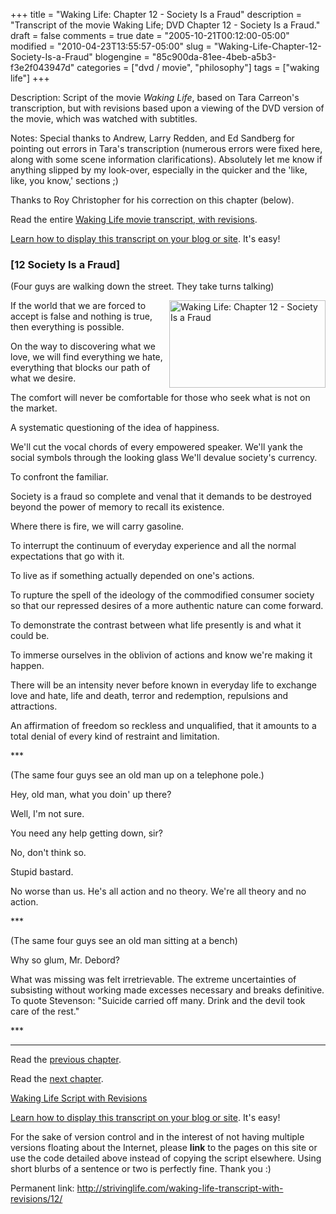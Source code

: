 +++
title = "Waking Life: Chapter 12 - Society Is a Fraud"
description = "Transcript of the movie Waking Life; DVD Chapter 12 - Society Is a Fraud."
draft = false
comments = true
date = "2005-10-21T00:12:00-05:00"
modified = "2010-04-23T13:55:57-05:00"
slug = "Waking-Life-Chapter-12-Society-Is-a-Fraud"
blogengine = "85c900da-81ee-4beb-a5b3-f3e2f043947d"
categories = ["dvd / movie", "philosophy"]
tags = ["waking life"]
+++

<div class="WPArticleInfo">
<p>
Description: Script of the movie <em>Waking Life</em>, based on Tara Carreon&#39;s transcription, but with revisions based upon a viewing of the DVD version of the movie, which was watched with subtitles. 
</p>
<p>
Notes: Special thanks to Andrew, Larry Redden, and Ed Sandberg for pointing out errors in Tara&#39;s transcription (numerous errors were fixed here, along with some scene information clarifications). Absolutely let me know if anything slipped by my look-over, especially in the quicker and the &#39;like, like, you know,&#39; sections ;) 
</p>
<p>
Thanks to Roy Christopher for his correction on this chapter (below). 
</p>
<p>
Read the entire <a href="/waking-life-transcript-with-revisions/">Waking Life movie transcript, with revisions</a>. 
</p>
<p>
<a href="/words/post/Display-parts-of-the-Waking-Life-Transcript-on-your-site.aspx">Learn how to display this transcript on your blog or site</a>. It&#39;s easy!
</p>
</div>
<h3 class="waking_life_chapter">[<a id="twelve" name="twelve" title="twelve"></a>12 Society Is a Fraud] </h3>
<p>
(Four guys are walking down the street. They take turns talking) 
</p>
<p>
<a href="/files/images/WakingLife/WakingLife_12_1.jpg" onclick="window.open(this.href);return false;"><img src="http://strivinglife.com/files/images/WakingLife/WakingLife_12_1_t.jpg" alt="Waking Life: Chapter 12 - Society Is a Fraud" width="250" height="140" align="right" /></a>If the world that we are forced to accept is false and nothing is true, then everything is possible. 
</p>
<p>
On the way to discovering what we love, we will find everything we hate, everything that blocks our path of what we desire. 
</p>
<p>
The comfort will never be comfortable for those who seek what is not on the market. 
</p>
<p>
A systematic questioning of the idea of happiness. 
</p>
<p>
We&#39;ll cut the vocal chords of every empowered speaker. We&#39;ll yank the social symbols through the looking glass We&#39;ll devalue society&#39;s currency. 
</p>
<p>
To confront the familiar. 
</p>
<p>
Society is a fraud so complete and venal that it demands to be destroyed beyond the power of memory to recall its existence. 
</p>
<p>
Where there is fire, we will carry gasoline. 
</p>
<p>
To interrupt the continuum of everyday experience and all the normal expectations that go with it. 
</p>
<p>
To live as if something actually depended on one&#39;s actions. 
</p>
<p>
To rupture the spell of the ideology of the commodified consumer society so that our repressed desires of a more authentic nature can come forward. 
</p>
<p>
To demonstrate the contrast between what life presently is and what it could be. 
</p>
<p>
To immerse ourselves in the oblivion of actions and know we&#39;re making it happen. 
</p>
<p>
There will be an intensity never before known in everyday life to exchange love and hate, life and death, terror and redemption, repulsions and attractions. 
</p>
<p>
An affirmation of freedom so reckless and unqualified, that it amounts to a total denial of every kind of restraint and limitation. 
</p>
<p>
*** 
</p>
<p>
(The same four guys see an old man up on a telephone pole.) 
</p>
<p>
Hey, old man, what you doin&#39; up there? 
</p>
<p>
Well, I&#39;m not sure. 
</p>
<p>
You need any help getting down, sir? 
</p>
<p>
No, don&#39;t think so. 
</p>
<p>
Stupid bastard. 
</p>
<p>
No worse than us. He&#39;s all action and no theory. We&#39;re all theory and no action. 
</p>
<p>
*** 
</p>
<p>
(The same four guys see an old man sitting at a bench) 
</p>
<p>
Why so glum, Mr. Debord? 
</p>
<p>
What was missing was felt irretrievable. The extreme uncertainties of subsisting without working made excesses necessary and breaks definitive. To quote Stevenson: &quot;Suicide carried off many. Drink and the devil took care of the rest.&quot; 
</p>
<p>
*** 
</p>
<hr />
<p>
Read the <a href="/waking-life-transcript-with-revisions/11/">previous chapter</a>. 
</p>
<p>
Read the <a href="/waking-life-transcript-with-revisions/13/">next chapter</a>. 
</p>
<p>
<a href="/waking-life-transcript-with-revisions/">Waking Life Script with Revisions</a> 
</p>
<div class="tip">
<p>
<a href="/words/post/Display-parts-of-the-Waking-Life-Transcript-on-your-site.aspx">Learn how to display this transcript on your blog or site</a>. It&#39;s easy!
</p>
<p>
For the sake of version control and in the interest of not having multiple versions floating about the Internet, please <strong>link</strong> to the pages on this site or use the code detailed above instead of copying the script elsewhere. Using short blurbs of a sentence or two is perfectly fine. Thank you :) 
</p>
<p>
Permanent link: <a href="/waking-life-transcript-with-revisions/12/">http://strivinglife.com/waking-life-transcript-with-revisions/12/</a> 
</p>
</div>

